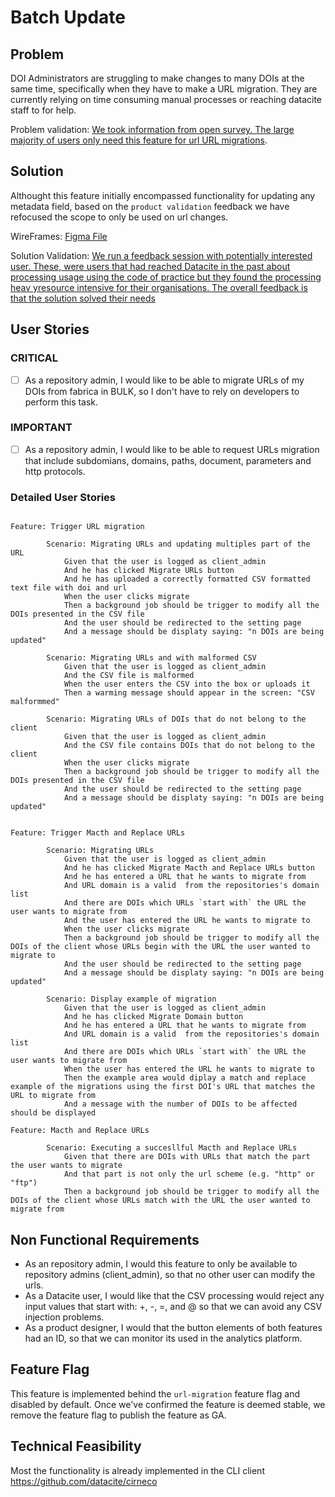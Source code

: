 # Batch Update

## Problem

DOI Administrators are struggling to make changes to many DOIs at the same time, specifically when they have to make a URL migration. They are currently relying on time consuming manual processes or reaching datacite staff to for help.


Problem validation: [We took information from open survey. The large majority of users only need this feature for url URL migrations](https://docs.google.com/document/d/17spNmeQUstzM13FrWfd4Ja18YzTKfB2v_8DSd51mJSM/edit#). 

## Solution 

Althought this feature initially encompassed functionality for updating any metadata field, based on the `product validation` feedback we have refocused the scope to only be used on url changes. 


WireFrames: [Figma File](https://www.figma.com/file/YYSb7xlL2TvV5MNaRZ8tXR/Batch-Update?node-id=0%3A1)

Solution Validation: [We run a feedback session with potentially interested user. These, were users that had reached Datacite in the past about processing usage using the code of practice but they found the processing heav yresource intensive for their organisations. The overall feedback is that the solution solved their needs]()

## User Stories

### CRITICAL

- [ ] As a repository admin, I would like to be able to migrate URLs of my DOIs from fabrica in BULK, so I don't have to rely on developers to perform this task.

### IMPORTANT

- [ ] As a repository admin, I would like to be able to request URLs migration that include subdomians, domains, paths, document, parameters and http protocols.


### Detailed User Stories

```cucumber

Feature: Trigger URL migration

        Scenario: Migrating URLs and updating multiples part of the URL
            Given that the user is logged as client_admin
            And he has clicked Migrate URLs button 
            And he has uploaded a correctly formatted CSV formatted text file with doi and url 
            When the user clicks migrate
            Then a background job should be trigger to modify all the DOIs presented in the CSV file
            And the user should be redirected to the setting page
            And a message should be displaty saying: "n DOIs are being updated"

        Scenario: Migrating URLs and with malformed CSV
            Given that the user is logged as client_admin
            And the CSV file is malformed
            When the user enters the CSV into the box or uploads it
            Then a warming message should appear in the screen: "CSV malformmed"

        Scenario: Migrating URLs of DOIs that do not belong to the client
            Given that the user is logged as client_admin
            And the CSV file contains DOIs that do not belong to the client
            When the user clicks migrate
            Then a background job should be trigger to modify all the DOIs presented in the CSV file
            And the user should be redirected to the setting page
            And a message should be displaty saying: "n DOIs are being updated"


Feature: Trigger Macth and Replace URLs

        Scenario: Migrating URLs 
            Given that the user is logged as client_admin
            And he has clicked Migrate Macth and Replace URLs button 
            And he has entered a URL that he wants to migrate from
            And URL domain is a valid  from the repositories's domain list
            And there are DOIs which URLs `start with` the URL the user wants to migrate from
            And the user has entered the URL he wants to migrate to
            When the user clicks migrate
            Then a background job should be trigger to modify all the DOIs of the client whose URLs begin with the URL the user wanted to migrate to
            And the user should be redirected to the setting page
            And a message should be displaty saying: "n DOIs are being updated"

        Scenario: Display example of migration
            Given that the user is logged as client_admin
            And he has clicked Migrate Domain button 
            And he has entered a URL that he wants to migrate from
            And URL domain is a valid  from the repositories's domain list
            And there are DOIs which URLs `start with` the URL the user wants to migrate from
            When the user has entered the URL he wants to migrate to
            Then the example area would diplay a match and replace example of the migrations using the first DOI's URL that matches the URL to migrate from
            And a message with the number of DOIs to be affected should be displayed

Feature: Macth and Replace URLs

        Scenario: Executing a succesllful Macth and Replace URLs
            Given that there are DOIs with URLs that match the part the user wants to migrate
            And that part is not only the url scheme (e.g. "http" or "ftp")
            Then a background job should be trigger to modify all the DOIs of the client whose URLs match with the URL the user wanted to migrate from

```


## Non Functional Requirements

- As an repository admin, I would this feature to only be available to repository admins (client_admin), so that no other user can modify the urls.
- As a Datacite user, I would like that the CSV processing would reject any input values that start with: +, -, =, and @ so that we can avoid any CSV injection problems.
- As a product designer, I would that the button elements of both features had an ID, so that we can monitor its used in the analytics platform.



## Feature Flag

This feature is implemented behind the `url-migration` feature flag and disabled by default.
Once we've confirmed the feature is deemed stable, we remove the feature flag to publish the feature as GA.

## Technical Feasibility

Most the functionality is already implemented in the CLI client https://github.com/datacite/cirneco

